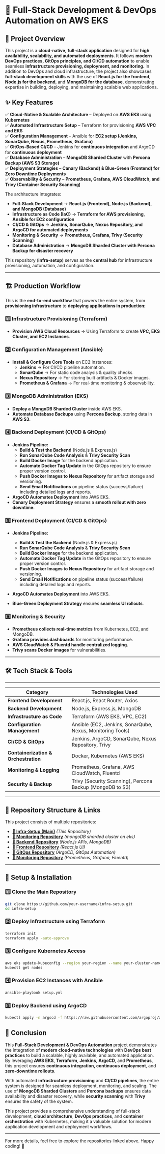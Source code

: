 # 🚀 Full-Stack Development & DevOps Automation on AWS EKS

## 📌 Project Overview

This project is a **cloud-native, full-stack application** designed for **high availability, scalability, and automated deployments**. It follows **modern DevOps practices, GitOps principles, and CI/CD automation** to enable seamless **infrastructure provisioning, deployment, and monitoring**. In addition to DevOps and cloud infrastructure, the project also showcases **full-stack development skills** with the use of **React.js for the frontend**, **Node.js for the backend**, and **MongoDB for the database**, demonstrating expertise in building, deploying, and maintaining scalable web applications.

## ✨ Key Features

✅ **Cloud-Native & Scalable Architecture** – Deployed on **AWS EKS** using **Kubernetes**  
✅ **Automated Infrastructure Setup** – Terraform for provisioning **AWS VPC and EKS**  
✅ **Configuration Management** – Ansible for **EC2 setup (Jenkins, SonarQube, Nexus, Prometheus, Grafana)**  
✅ **GitOps-Based CI/CD** – Jenkins for **continuous integration** and ArgoCD for **continuous deployment**  
✅ **Database Administration** – **MongoDB Sharded Cluster** with **Percona Backup (AWS S3 Storage)**  
✅ **Deployment Strategies** – **Canary (Backend) & Blue-Green (Frontend) for Zero Downtime Deployments**  
✅ **Observability & Security** – **Prometheus, Grafana, AWS CloudWatch, and Trivy (Container Security Scanning)**

The architecture integrates:

- **Full-Stack Development** → **React.js (Frontend), Node.js (Backend), and MongoDB (Database)**
- **Infrastructure as Code (IaC)** → **Terraform for AWS provisioning, Ansible for EC2 configuration**
- **CI/CD & GitOps** → **Jenkins, SonarQube, Nexus Repository, and ArgoCD for automated deployments**
- **Monitoring & Security** → **Prometheus, Grafana, Trivy (Security Scanning)**
- **Database Administration** → **MongoDB Sharded Cluster with Percona Backup for disaster recovery**

This repository (**infra-setup**) serves as the **central hub** for infrastructure provisioning, automation, and configuration.

---

## 🏗️ **Production Workflow**

This is the **end-to-end workflow** that powers the entire system, from **provisioning infrastructure** to **deploying applications in production**:

### **1️⃣ Infrastructure Provisioning (Terraform)**

- **Provision AWS Cloud Resources** → Using Terraform to create **VPC, EKS Cluster, and EC2 Instances**.

### **2️⃣ Configuration Management (Ansible)**

- **Install & Configure Core Tools** on EC2 Instances:
  - **Jenkins** → For CI/CD pipeline automation.
  - **SonarQube** → For static code analysis & quality checks.
  - **Nexus Repository** → For storing built artifacts & Docker images.
  - **Prometheus & Grafana** → For real-time monitoring & observability.

### **3️⃣ MongoDB Administration (EKS)**

- **Deploy a MongoDB Sharded Cluster** inside AWS EKS.
- **Automate Database Backups** using **Percona Backup**, storing data in **AWS S3**.

### **4️⃣ Backend Deployment (CI/CD & GitOps)**

- **Jenkins Pipeline:**
  - **Build & Test the Backend** (Node.js & Express.js)
  - **Run SonarQube Code Analysis** & **Trivy Security Scan**
  - **Build Docker Image** for the backend application.
  - **Automate Docker Tag Update** in the GitOps repository to ensure proper version control.
  - **Push Docker Images to Nexus Repository** for artifact storage and versioning.
  - **Send Email Notifications** on pipeline status (success/failure) including detailed logs and reports.
- **ArgoCD Automates Deployment** into AWS EKS.
- **Canary Deployment Strategy** ensures a **smooth rollout with zero downtime**.

### **5️⃣ Frontend Deployment (CI/CD & GitOps)**

- **Jenkins Pipeline:**

  - **Build & Test the Backend** (Node.js & Express.js)
  - **Run SonarQube Code Analysis** & **Trivy Security Scan**
  - **Build Docker Image** for the backend application.
  - **Automate Docker Tag Update** in the GitOps repository to ensure proper version control.
  - **Push Docker Images to Nexus Repository** for artifact storage and versioning.
  - **Send Email Notifications** on pipeline status (success/failure) including detailed logs and reports.
- **ArgoCD Automates Deployment** into AWS EKS.
- **Blue-Green Deployment Strategy** ensures **seamless UI rollouts**.

### **6️⃣ Monitoring & Security**

- **Prometheus collects real-time metrics** from Kubernetes, EC2, and MongoDB.
- **Grafana provides dashboards** for monitoring performance.
- **AWS CloudWatch & Fluentd handle centralized logging**.
- **Trivy scans Docker images** for vulnerabilities.

---

## 🛠️ **Tech Stack & Tools**

---

| **Category**                         | **Technologies Used**                                      |
| ------------------------------------ | ---------------------------------------------------------- |
| **Frontend Development**             | React.js, React Router, Axios                              |
| **Backend Development**              | Node.js, Express.js, MongoDB                               |
| **Infrastructure as Code**           | Terraform (AWS EKS, VPC, EC2)                              |
| **Configuration Management**         | Ansible (EC2, Jenkins, SonarQube, Nexus, Monitoring Tools) |
| **CI/CD & GitOps**                   | Jenkins, ArgoCD, SonarQube, Nexus Repository, Trivy        |
| **Containerization & Orchestration** | Docker, Kubernetes (AWS EKS)                               |
| **Monitoring & Logging**             | Prometheus, Grafana, AWS CloudWatch, Fluentd               |
| **Security & Backup**                | Trivy (Security Scanning), Percona Backup (MongoDB to S3)  |

---

## 📌 **Repository Structure & Links**

This project consists of multiple repositories:

- **[🔗 Infra-Setup (Main)](https://github.com/Vikas-Prince/Full-Stack-Infra-Setup)** _(This Repository)_
- **[🔗 Monitoring Repository](https://github.com/Vikas-Prince/mongo-sharded-cluster-on-k8s)** _(mongoDB sharded cluster on eks)_
- **[🔗 Backend Repository](https://github.com/Vikas-Prince/food-Delivery-Backend-Node)** _(Node.js APIs, MongoDB)_
- **[🔗 Frontend Repository](https://github.com/Vikas-Prince/food-Delivery-Frontend-React)** _(React.js UI)_
- **[🔗 GitOps Repository](https://github.com/Vikas-Prince/food-Delivery-GitOps)** _(ArgoCD, GitOps Automation)_
- **[🔗 Monitoring Repository](https://github.com/your-username/monitoring-repo)** _(Prometheus, Grafana, Fluentd)_

---

## 🔧 **Setup & Installation**

### **1️⃣ Clone the Main Repository**

```bash
git clone https://github.com/your-username/infra-setup.git
cd infra-setup
```

### 2️⃣ Deploy Infrastructure using Terraform

```bash
terraform init
terraform apply -auto-approve
```

### 3️⃣ Configure Kubernetes Access

```bash
aws eks update-kubeconfig --region your-region --name your-cluster-name
kubectl get nodes
```

### 4️⃣ Provision EC2 Instances with Ansible

```bash
ansible-playbook setup.yml
```

### 5️⃣ Deploy Backend using ArgoCD

```bash
kubectl apply -n argocd -f https://raw.githubusercontent.com/argoproj/argo-cd/v2.4.7/manifests/install.yaml
```

## 🏁 **Conclusion**

This **Full-Stack Development & DevOps Automation** project demonstrates the integration of **modern cloud-native technologies** with **DevOps best practices** to build a scalable, highly available, and automated application. By leveraging **AWS EKS**, **Terraform**, **Jenkins**, **ArgoCD**, and **Prometheus**, this project ensures **continuous integration, continuous deployment**, and **zero-downtime rollouts**.

With automated **infrastructure provisioning** and **CI/CD pipelines**, the entire system is designed for seamless deployment, monitoring, and scaling. The use of **MongoDB Sharded Clusters** and **Percona backups** ensures data availability and disaster recovery, while **security scanning** with **Trivy** ensures the safety of the system.

This project provides a comprehensive understanding of full-stack development, **cloud architecture**, **DevOps practices**, and **container orchestration** with Kubernetes, making it a valuable solution for modern application development and deployment workflows.

---

For more details, feel free to explore the repositories linked above. Happy coding! 🚀
